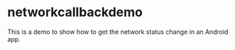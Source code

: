 # networkcallbackdemo
This is a demo to show how to get the network status change in an Android app.
